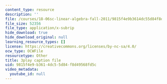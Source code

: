 ```yaml
---
content_type: resource
description: ''
file: /courses/18-06sc-linear-algebra-fall-2011/9815f4e9b3614dc55d84f8d49568fd5c_UCc9q_cAhho.srt
file_size: 52356
file_type: application/x-subrip
hide_download: true
hide_download_original: null
learning_resource_types: []
license: https://creativecommons.org/licenses/by-nc-sa/4.0/
ocw_type: OCWFile
resourcetype: Other
title: 3play caption file
uid: 9815f4e9-b361-4dc5-5d84-f8d49568fd5c
video_metadata:
  youtube_id: null
---
```

